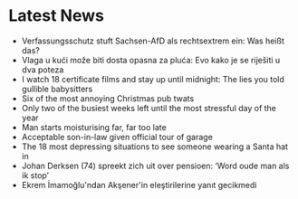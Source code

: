 # Latest News
-  Verfassungsschutz stuft Sachsen-AfD als rechtsextrem ein: Was heißt das?
-  Vlaga u kući može biti dosta opasna za pluća: Evo kako je se riješiti u dva poteza
-  I watch 18 certificate films and stay up until midnight: The lies you told gullible babysitters
-  Six of the most annoying Christmas pub twats
-  Only two of the busiest weeks left until the most stressful day of the year
-  Man starts moisturising far, far too late
-  Acceptable son-in-law given official tour of garage
-  The 18 most depressing situations to see someone wearing a Santa hat in
-  Johan Derksen (74) spreekt zich uit over pensioen: ‘Word oude man als ik stop’
-  Ekrem İmamoğlu'ndan Akşener'in eleştirilerine yanıt gecikmedi
